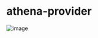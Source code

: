 # athena-provider
![image](https://user-images.githubusercontent.com/11989096/59930251-8681ff00-947d-11e9-978a-e53c800f6095.png)

